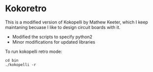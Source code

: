 # Kokoretro

This is a modified version of Kokopelli by Mathew Keeter, which I keep maintaning becuase I like to design circuit boards with it.

* Modified the scripts to specify python2
* Minor modifications for updated libraries

To run kokopelli retro mode:

```
cd bin
./kokopelli -r
```

